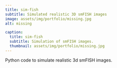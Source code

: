 ```yaml
---
title: sim-fish
subtitle: Simulated realistic 3D smFISH images
image: assets/img/portfolio/missing.jpg
alt: missing

caption:
  title: sim-fish
  subtitle: Simulation of smFISH images.
  thumbnail: assets/img/portfolio/missing.jpg
---
```

Python code to simulate realistic 3d smFISH images.

[<i class="fab fa-github fa-2x" aria-hidden="true"></i>](https://github.com/fish-quant/sim-fish)  [<i class="fas fa-question-circle fa-2x" aria-hidden="true"></i>](https://github.com/fish-quant/sim-fish/blob/develop/README.md)
